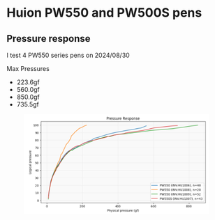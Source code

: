 # Huion PW550 and PW500S pens

## Pressure response

I test 4 PW550 series pens on 2024/08/30

Max Pressures

* 223.6gf
* 560.0gf
* 850.0gf
* 735.5gf



<figure><img src="../../../.gitbook/assets/image (453).png" alt=""><figcaption></figcaption></figure>
